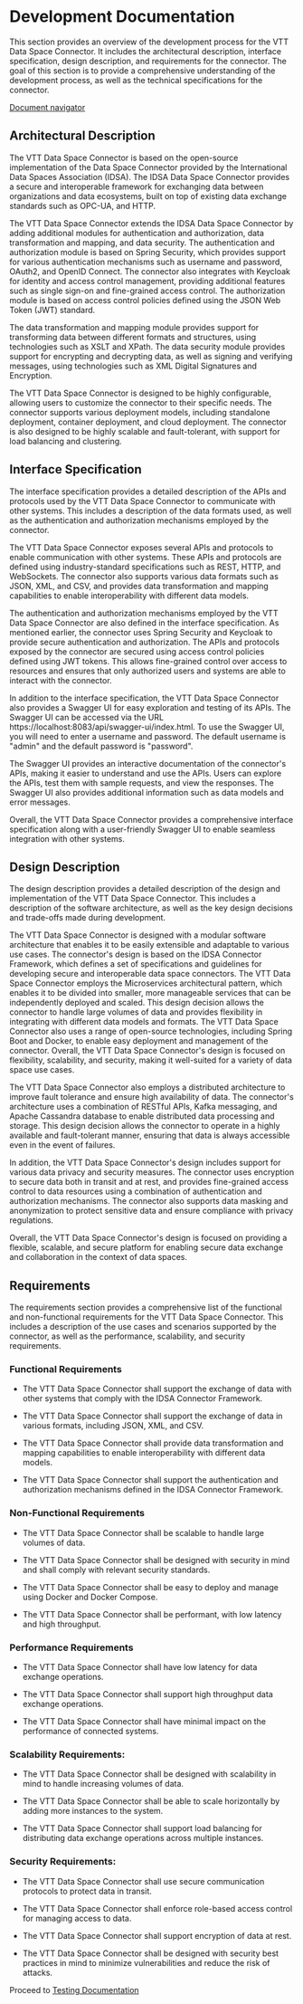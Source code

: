 # Development Documentation

This section provides an overview of the development process for the VTT Data Space Connector. It includes the architectural description, interface specification, design description, and requirements for the connector. The goal of this section is to provide a comprehensive understanding of the development process, as well as the technical specifications for the connector.

[Document navigator](../docs/navigation_document.md)

## Architectural Description

The VTT Data Space Connector is based on the open-source implementation of the Data Space Connector provided by the International Data Spaces Association (IDSA). The IDSA Data Space Connector provides a secure and interoperable framework for exchanging data between organizations and data ecosystems, built on top of existing data exchange standards such as OPC-UA, and HTTP.

The VTT Data Space Connector extends the IDSA Data Space Connector by adding additional modules for authentication and authorization, data transformation and mapping, and data security. The authentication and authorization module is based on Spring Security, which provides support for various authentication mechanisms such as username and password, OAuth2, and OpenID Connect. The connector also integrates with Keycloak for identity and access control management, providing additional features such as single sign-on and fine-grained access control. The authorization module is based on access control policies defined using the JSON Web Token (JWT) standard.

The data transformation and mapping module provides support for transforming data between different formats and structures, using technologies such as XSLT and XPath. The data security module provides support for encrypting and decrypting data, as well as signing and verifying messages, using technologies such as XML Digital Signatures and Encryption.

The VTT Data Space Connector is designed to be highly configurable, allowing users to customize the connector to their specific needs. The connector supports various deployment models, including standalone deployment, container deployment, and cloud deployment. The connector is also designed to be highly scalable and fault-tolerant, with support for load balancing and clustering.


## Interface Specification

The interface specification provides a detailed description of the APIs and protocols used by the VTT Data Space Connector to communicate with other systems. This includes a description of the data formats used, as well as the authentication and authorization mechanisms employed by the connector.

The VTT Data Space Connector exposes several APIs and protocols to enable communication with other systems. These APIs and protocols are defined using industry-standard specifications such as REST, HTTP, and WebSockets. The connector also supports various data formats such as JSON, XML, and CSV, and provides data transformation and mapping capabilities to enable interoperability with different data models.

The authentication and authorization mechanisms employed by the VTT Data Space Connector are also defined in the interface specification. As mentioned earlier, the connector uses Spring Security and Keycloak to provide secure authentication and authorization. The APIs and protocols exposed by the connector are secured using access control policies defined using JWT tokens. This allows fine-grained control over access to resources and ensures that only authorized users and systems are able to interact with the connector.

In addition to the interface specification, the VTT Data Space Connector also provides a Swagger UI for easy exploration and testing of its APIs. The Swagger UI can be accessed via the URL https://localhost:8083/api/swagger-ui/index.html. To use the Swagger UI, you will need to enter a username and password. The default username is "admin" and the default password is "password".

The Swagger UI provides an interactive documentation of the connector's APIs, making it easier to understand and use the APIs. Users can explore the APIs, test them with sample requests, and view the responses. The Swagger UI also provides additional information such as data models and error messages.

Overall, the VTT Data Space Connector provides a comprehensive interface specification along with a user-friendly Swagger UI to enable seamless integration with other systems.

## Design Description

The design description provides a detailed description of the design and implementation of the VTT Data Space Connector. This includes a description of the software architecture, as well as the key design decisions and trade-offs made during development.

The VTT Data Space Connector is designed with a modular software architecture that enables it to be easily extensible and adaptable to various use cases. The connector's design is based on the IDSA Connector Framework, which defines a set of specifications and guidelines for developing secure and interoperable data space connectors. The VTT Data Space Connector employs the Microservices architectural pattern, which enables it to be divided into smaller, more manageable services that can be independently deployed and scaled. This design decision allows the connector to handle large volumes of data and provides flexibility in integrating with different data models and formats. The VTT Data Space Connector also uses a range of open-source technologies, including Spring Boot and Docker, to enable easy deployment and management of the connector. Overall, the VTT Data Space Connector's design is focused on flexibility, scalability, and security, making it well-suited for a variety of data space use cases.

The VTT Data Space Connector also employs a distributed architecture to improve fault tolerance and ensure high availability of data. The connector's architecture uses a combination of RESTful APIs, Kafka messaging, and Apache Cassandra database to enable distributed data processing and storage. This design decision allows the connector to operate in a highly available and fault-tolerant manner, ensuring that data is always accessible even in the event of failures.

In addition, the VTT Data Space Connector's design includes support for various data privacy and security measures. The connector uses encryption to secure data both in transit and at rest, and provides fine-grained access control to data resources using a combination of authentication and authorization mechanisms. The connector also supports data masking and anonymization to protect sensitive data and ensure compliance with privacy regulations.

Overall, the VTT Data Space Connector's design is focused on providing a flexible, scalable, and secure platform for enabling secure data exchange and collaboration in the context of data spaces.

## Requirements

The requirements section provides a comprehensive list of the functional and non-functional requirements for the VTT Data Space Connector. This includes a description of the use cases and scenarios supported by the connector, as well as the performance, scalability, and security requirements.

### Functional Requirements

* The VTT Data Space Connector shall support the exchange of data with other systems that comply with the IDSA Connector Framework.

* The VTT Data Space Connector shall support the exchange of data in various formats, including JSON, XML, and CSV.

* The VTT Data Space Connector shall provide data transformation and mapping capabilities to enable interoperability with different data models.

* The VTT Data Space Connector shall support the authentication and authorization mechanisms defined in the IDSA Connector Framework.

### Non-Functional Requirements

* The VTT Data Space Connector shall be scalable to handle large volumes of data.

* The VTT Data Space Connector shall be designed with security in mind and shall comply with relevant security standards.

* The VTT Data Space Connector shall be easy to deploy and manage using Docker and Docker Compose.

* The VTT Data Space Connector shall be performant, with low latency and high throughput.


### Performance Requirements

* The VTT Data Space Connector shall have low latency for data exchange operations.

* The VTT Data Space Connector shall support high throughput data exchange operations.

* The VTT Data Space Connector shall have minimal impact on the performance of connected systems.

### Scalability Requirements:

* The VTT Data Space Connector shall be designed with scalability in mind to handle increasing volumes of data.

* The VTT Data Space Connector shall be able to scale horizontally by adding more instances to the system.

* The VTT Data Space Connector shall support load balancing for distributing data exchange operations across multiple instances.

### Security Requirements:

* The VTT Data Space Connector shall use secure communication protocols to protect data in transit.

* The VTT Data Space Connector shall enforce role-based access control for managing access to data.

* The VTT Data Space Connector shall support encryption of data at rest.

* The VTT Data Space Connector shall be designed with security best practices in mind to minimize vulnerabilities and reduce the risk of attacks.

Proceed to [Testing Documentation](../docs/testing_documentation.md)